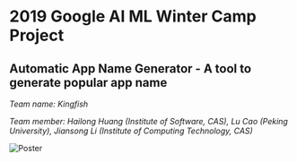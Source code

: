
# 2019 Google AI ML Winter Camp Project
##  Automatic App Name Generator - A tool to generate popular app name

*Team name: Kingfish*

*Team member: Hailong Huang (Institute of Software, CAS), Lu Cao (Peking University), Jiansong Li (Institute of Computing Technology, CAS)*

![Poster](./poster.jpg)
